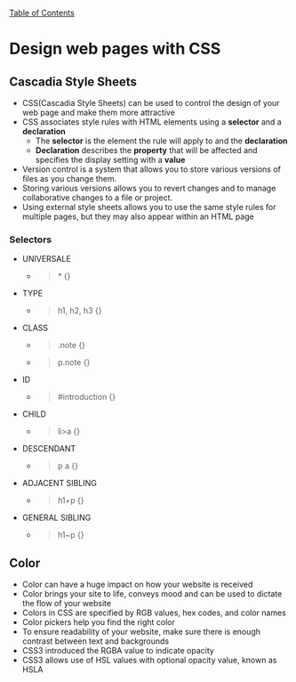 [Table of Contents](https://peterjast.github.io/reading-notes/)

# **Design web pages with CSS**

## Cascadia Style Sheets

* CSS(Cascadia Style Sheets) can be used to control the design of your web page and make them more attractive
* CSS associates style rules with HTML elements using a **selector** and a **declaration**
    * The **selector** is the element the rule will apply to and the **declaration** 
    * **Declaration** describes the **property** that will be affected and specifies the display setting with a **value**   
* Version control is a system that allows you to store various versions of files as you change them.
* Storing various versions allows you to revert changes and to manage collaborative changes to a file or project.
* Using external style sheets allows you to use the same style rules for multiple pages, but they may also appear within an HTML page

### Selectors 
* UNIVERSALE
  * > \* {}
* TYPE
  * > h1, h2, h3 {}
* CLASS
  * > .note {}
  * > p.note {} 
* ID
  * > #introduction {}
* CHILD
  * > li>a {}
* DESCENDANT
  * > p a {}
* ADJACENT SIBLING
  * > h1+p {}  
* GENERAL SIBLING
  * > h1~p {}    


## Color

* Color can have a huge impact on how your website is received
* Color brings your site to life, conveys mood and can be used to dictate the flow of your website
* Colors in CSS are specified by RGB values, hex codes, and color names
* Color pickers help you find the right color
* To ensure readability of your website, make sure there is enough contrast between text and backgrounds
* CSS3 introduced the RGBA value to indicate opacity
* CSS3 allows use of HSL values with optional opacity value, known as HSLA


  
